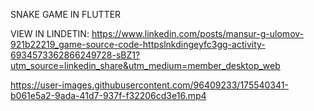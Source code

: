 SNAKE GAME IN FLUTTER

VIEW IN LINDETIN: https://www.linkedin.com/posts/mansur-g-ulomov-921b22219_game-source-code-httpslnkdingeyfc3gg-activity-6934573362866249728-sBZ1?utm_source=linkedin_share&utm_medium=member_desktop_web


https://user-images.githubusercontent.com/96409233/175540341-b061e5a2-9ada-41d7-937f-f32206cd3e16.mp4





